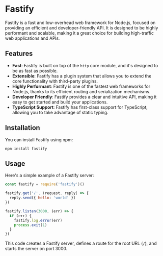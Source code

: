# Fastify

Fastify is a fast and low-overhead web framework for Node.js, focused on providing an efficient and developer-friendly API. It is designed to be highly performant and scalable, making it a great choice for building high-traffic web applications and APIs.

## Features

- **Fast**: Fastify is built on top of the `http` core module, and it's designed to be as fast as possible.
- **Extensible**: Fastify has a plugin system that allows you to extend the core functionality with third-party plugins.
- **Highly Performant**: Fastify is one of the fastest web frameworks for Node.js, thanks to its efficient routing and serialization mechanisms.
- **Developer Friendly**: Fastify provides a clear and intuitive API, making it easy to get started and build your applications.
- **TypeScript Support**: Fastify has first-class support for TypeScript, allowing you to take advantage of static typing.

## Installation

You can install Fastify using npm:

```
npm install fastify
```

## Usage

Here's a simple example of a Fastify server:

```javascript
const fastify = require('fastify')()

fastify.get('/', (request, reply) => {
  reply.send({ hello: 'world' })
})

fastify.listen(3000, (err) => {
  if (err) {
    fastify.log.error(err)
    process.exit(1)
  }
})
```

This code creates a Fastify server, defines a route for the root URL (`/`), and starts the server on port 3000.
